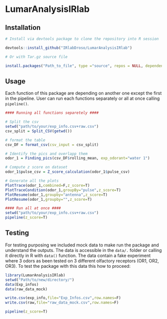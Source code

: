 # LumarAnalysisIRlab
## Installation

```R
# Install via devtools package to clone the repository into R session 

devtools::install_github("IRlabDroso/LumarAnalysisIRlab")

# Or with Tar.gz source file 

install.packages("Path_to_file", type ="source", repos = NULL, dependencies = TRUE)
```

## Usage

Each function of this package are depending on another one except the first in the pipeline. User can run each functions separately or all at once calling `pipeline()`.

```R
#### Running all functions separetely ####

# Split the csv 
setwd("path/to/your/exp_info.csv+raw.csv")
csv_split = Split_CSV(getwd())

# format the table 
csv_DF = format_csv(csv_input = csv_split)

# Identify the pics and overlapp them
odor_1 = Finding_pics(csv_DF$rolling_mean, exp_odorant="water 1")

# Compute z score on dataset
odor_1$pulse_csv = Z_score_calculation(odor_1$pulse_csv)

# Generate all the plots
PlotTrace(odor_1,combined=F,z_score=T)
PlotTraceCondition(odor_1,groupBy="pulse",z_score=T)
PlotResume(odor_1,groupby="antenna",z_score=T)
PlotResume(odor_1,groupby="",z_score=T)

#### Run all at once ####
setwd("path/to/your/exp_info.csv+raw.csv")
pipeline(z_score=T)
```
## Testing 

For testing purposing we included mock data to make run the package and understand the outputs. The data is accessible in the `data/.` folder or calling it directly in R with `data()` function. The data contain a fake experiment where 3 odors as been tested on 3 different olfactory receptors (OR1, OR2, OR3). To test the package with this data this how to proceed:
```R
library(LumarAnalysisIRlab)
setwd("Path/to/new/directory/")
data(Exp_infos)
data(raw_data_mock)

write.csv(exp_info,file="Exp_Infos.csv",row.names=F)
write.csv(raw,file="raw_data_mock.csv",row.names=F)

pipeline(z_score=T)

```


